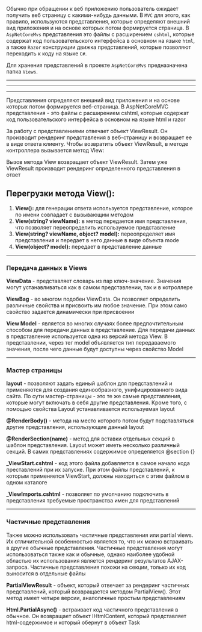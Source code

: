 Обычно при обращении к веб приложению пользователь ожидает получить веб страницу
с какими-нибудь данными. В `MVC` для этого, как правило, используются представления, которые определяют внешний вид приложения и на основе которых потом формируется страница. В `AspNetCoreMvs` представления это файлы с расширением `cshtml`, которые содержат код пользовательского интерфейса в основном на языке `html`, а также  `Razor`
конструкции движка представлений, которые позволяют переходить к коду на языке `C#`.

Для хранения представлений в проекте `AspNetCoreMvs` предназначена папка `Views`.



---
---
---
Представления определяют внешний вид приложения и на основе которых потом формируется веб-страница. В AspNetCoreMVC представления - это файлы с расширением cshtml, которые содержат код пользовательского интерфейса в основном на языке html и razor

За работу с представлениями отвечает объект ViewResult. Он производит рендеринг представления в веб-страницу и возвращает ее в виде ответа клиенту. Чтобы возвратить объект ViewResult, в методе контроллера вызывается метод View:

Вызов метода View возвращает объект ViewResult. Затем уже ViewResult производит рендеринг определенного представления в ответ

## Перегрузки метода View():

1. **View():** для генерации ответа используется представление, которое по имени совпадает с вызывающим методом
2. **View(string? viewName):** в метод передается имя представления, что позволяет переопределить используемое представление
3. **View(string? viewName, object? model):** переопределяет имя представления и передает в него данные в виде объекта mode
4. **View(object? model):** передает в представление данные

---

### Передача данных в Views

**ViewData** - представляет словарь из пар ключ-значение. Значения могут устанавливаться как в самом представлении, так и в котроллере

**ViewBag** - во многом подобен ViewData. Он позволяет определить различные свойства и присвоить им любое значение. При этом само свойство задается динамически при присвоении

**View Model** - является во многих случаях более предпочтительным способом для передачи данных в представление. Для передачи данных в представление используется одна из версий метода View. В представлении, через тег model объявляется тип передаваемого значения, после чего данные будут доступны через свойство Model

---

### Мастер страницы

**layout** - позволяют задать единый шаблон для представлений и применяются для создания единообразного, унифицированного вида сайта. По сути мастер-страницы - это те же самые представления, которые могут включать в себя другие представления. Кроме того, с помощью свойства Layout устанавливается используемая layout

**\@‌RenderBody()** - метода на место которого потом будут подставляться другие представления, использующие данный layout

**\@‌RenderSection(name)** - метод для вставки отдельных секций в шаблон представления. Layout может иметь несколько различный секций. В самих представлениях содержимое определяется \@‌section {}

**\_ViewStart.cshtml** - код этого файла добавляется в самое начало кода преставлений при их запуске. При этом файлы представлений, к которым применяется ViewStart, должны находиться с этим файлом в одном каталоге

**\_ViewImports.cshtml** - позволяет по умолчанию подключить в представления требуемые пространства имен для представлений

---

### Частичные представления

Также можно использовать частичные представления или partial views. Их отличительной особенностью является то, что их можно встраивать в другие обычные представления. Частичные представления могут использоваться также как и обычные, однако наиболее удобной областью их использования является рендеринг результатов AJAX-запроса. Частичные представления похожи на секции, только их код выносится в отдельные файлы

**PartialViewResult** - объект, который отвечает за рендеринг частичных представлений, который возвращается методом PartialView(). Этот метод имеет четыре версии, аналогичные простым представлениям

**Html.PartialAsync()** - встраивает код частичного представления в обычное. Он возвращает объект IHtmlContent, который представляет html-содержимое и который обернут в объект Task